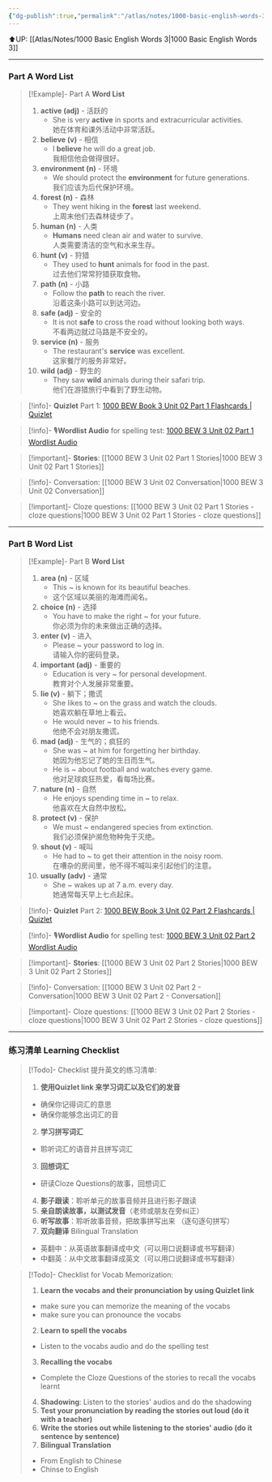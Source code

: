 ```yaml
---
{"dg-publish":true,"permalink":"/atlas/notes/1000-basic-english-words-3-unit-02/"}
---
```


⬆️UP: [[Atlas/Notes/1000 Basic English Words 3\|1000 Basic English Words 3]]

---
### Part A Word List

> [!Example]- Part A **Word List**
> 1. **active (adj)** - 活跃的
>     - She is very **active** in sports and extracurricular activities.  
>         她在体育和课外活动中非常活跃。
> 2. **believe (v)** - 相信
>     - I **believe** he will do a great job.  
>         我相信他会做得很好。
> 3. **environment (n)** - 环境
>     - We should protect the **environment** for future generations.  
>         我们应该为后代保护环境。
> 4. **forest (n)** - 森林
>     - They went hiking in the **forest** last weekend.  
>         上周末他们去森林徒步了。
> 5. **human (n)** - 人类
>     - **Humans** need clean air and water to survive.  
>         人类需要清洁的空气和水来生存。
> 6. **hunt (v)** - 狩猎
>     - They used to **hunt** animals for food in the past.  
>         过去他们常常狩猎获取食物。
> 7. **path (n)** - 小路
>     - Follow the **path** to reach the river.  
>         沿着这条小路可以到达河边。
> 8. **safe (adj)** - 安全的
>     - It is not **safe** to cross the road without looking both ways.  
>         不看两边就过马路是不安全的。
> 9. **service (n)** - 服务
>     - The restaurant's **service** was excellent.  
>         这家餐厅的服务非常好。
> 10. **wild (adj)** - 野生的
>     - They saw **wild** animals during their safari trip.  
>         他们在游猎旅行中看到了野生动物。

> [!info]- **Quizlet** Part 1: [1000 BEW Book 3 Unit 02 Part 1 Flashcards | Quizlet]()

> [!info]- 🎙️**Wordlist Audio** for spelling test: [1000 BEW 3 Unit 02 Part 1 Wordlist Audio]()

> [!important]- **Stories**: [[1000 BEW 3 Unit 02 Part 1 Stories\|1000 BEW 3 Unit 02 Part 1 Stories]]

> [!info]- Conversation: [[1000 BEW 3 Unit 02 Conversation\|1000 BEW 3 Unit 02 Conversation]]

> [!important]- Cloze questions: [[1000 BEW 3 Unit 02 Part 1 Stories - cloze questions\|1000 BEW 3 Unit 02 Part 1 Stories - cloze questions]]

---
### Part B Word List


> [!Example]- Part B **Word List**
> 1. **area (n)** - 区域
>     - This ~ is known for its beautiful beaches.         
>     - 这个区域以美丽的海滩而闻名。
> 2. **choice (n)** - 选择
>     - You have to make the right ~ for your future.  
>         你必须为你的未来做出正确的选择。
> 3. **enter (v)** - 进入
>     - Please ~ your password to log in.  
>         请输入你的密码登录。
> 4. **important (adj)** - 重要的
>     - Education is very ~ for personal development.  
>         教育对个人发展非常重要。
> 5. **lie (v)** - 躺下；撒谎
>     - She likes to ~ on the grass and watch the clouds.  
>         她喜欢躺在草地上看云。
>     - He would never ~ to his friends.  
>         他绝不会对朋友撒谎。
> 6. **mad (adj)** - 生气的；疯狂的
>     - She was ~ at him for forgetting her birthday.  
>         她因为他忘记了她的生日而生气。
>     - He is ~ about football and watches every game.  
>         他对足球疯狂热爱，看每场比赛。
> 7. **nature (n)** - 自然
>     - He enjoys spending time in ~ to relax.  
>         他喜欢在大自然中放松。
> 8. **protect (v)** - 保护
>     - We must ~ endangered species from extinction.  
>        我们必须保护濒危物种免于灭绝。
> 9. **shout (v)** - 喊叫
>     - He had to ~ to get their attention in the noisy room.  
>         在嘈杂的房间里，他不得不喊叫来引起他们的注意。
> 10. **usually (adv)** - 通常
>     - She ~ wakes up at 7 a.m. every day.  
>         她通常每天早上七点起床。


> [!info]- **Quizlet** Part 2: [1000 BEW Book 3 Unit 02 Part 2 Flashcards | Quizlet]()

> [!info]- 🎙️**Wordlist Audio** for spelling test: [1000 BEW 3 Unit 02 Part 2 Wordlist Audio]()

> [!important]- **Stories**: [[1000 BEW 3 Unit 02 Part 2 Stories\|1000 BEW 3 Unit 02 Part 2 Stories]]

> [!info]- Conversation: [[1000 BEW 3 Unit 02 Part 2 - Conversation\|1000 BEW 3 Unit 02 Part 2 - Conversation]]

> [!important]- Cloze questions: [[1000 BEW 3 Unit 02 Part 2 Stories - cloze questions\|1000 BEW 3 Unit 02 Part 2 Stories - cloze questions]]

---
### 练习清单 Learning Checklist

> [!Todo]- Checklist 提升英文的练习清单:
> 1. **使用Quizlet link 来学习词汇以及它们的发音** 
>	- 确保你记得词汇的意思 
>	- 确保你能够念出词汇的音 
> 2. **学习拼写词汇** 
>	- 聆听词汇的语音并且拼写词汇 
> 3. **回想词汇**
>	- 研读Cloze Questions的故事，回想词汇 
> 4. **影子跟读**：聆听单元的故事音频并且进行影子跟读 
> 5. **亲自朗读故事，以测试发音**（老师或朋友在旁纠正）
> 6. **听写故事**：聆听故事音频，把故事拼写出来 （逐句逐句拼写）
> 7. **双向翻译** Bilingual Translation 
>	- 英翻中：从英语故事翻译成中文（可以用口说翻译或书写翻译）
>	- 中翻英：从中文故事翻译成英文（可以用口说翻译或书写翻译）

> [!Todo]- Checklist for Vocab Memorization:
> 
> 1. **Learn the vocabs and their pronunciation by using Quizlet link**
>	- make sure you can memorize the meaning of the vocabs
>	- make sure you can pronounce the vocabs
> 2. **Learn to spell the vocabs**
>	- Listen to the vocabs audio and do the spelling test
> 3. **Recalling the vocabs**
>	- Complete the Cloze Questions of the stories to recall the vocabs learnt
> 4. **Shadowing**: Listen to the stories' audios and do the shadowing
> 5. **Test your pronunciation by reading the stories out loud (do it with a teacher)**
> 6. **Write the stories out while listening to the stories' audio (do it sentence by sentence)**
> 7. **Bilingual Translation** 
> 	- From English to Chinese
> 	- Chinse to English





